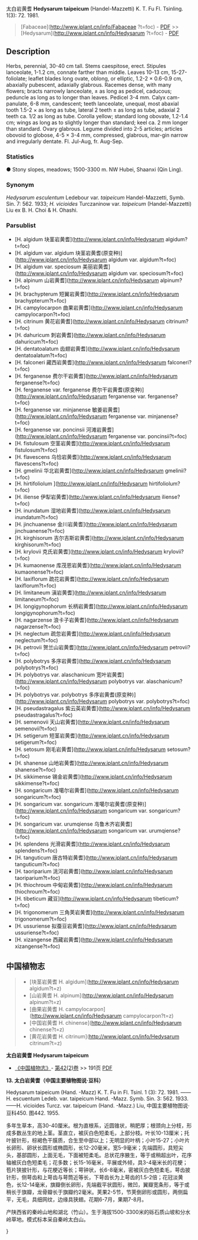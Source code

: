 太白岩黄耆 **Hedysarum taipeicum** (Handel-Mazzetti) K. T. Fu Fl. Tsinling. 1(3): 72. 1981.

> [Fabaceae](http://www.iplant.cn/info/Fabaceae ?t=foc) - [PDF](http://iplant.cn/foc/pdf/Fabaceae.pdf) >> [Hedysarum](http://www.iplant.cn/info/Hedysarum ?t=foc) - [PDF](http://www.iplant.cn/foc/pdf/Hedysarum.pdf)

## Description

Herbs, perennial, 30-40 cm tall. Stems caespitose, erect. Stipules lanceolate, 1-1.2 cm, connate farther than middle. Leaves 10-13 cm, 15-27-foliolate; leaflet blades long ovate, oblong, or elliptic, 1.2-2 × 0.6-0.9 cm, abaxially pubescent, adaxially glabrous. Racemes dense, with many flowers; bracts narrowly lanceolate, ± as long as pedicel, caducous; peduncle as long as to longer than leaves. Pedicel 3-4 mm. Calyx cam-panulate, 6-8 mm, candescent; teeth lanceolate, unequal, most abaxial tooth 1.5-2 × as long as tube, lateral 2 teeth ± as long as tube, adaxial 2 teeth ca. 1/2 as long as tube. Corolla yellow; standard long obovate, 1.2-1.4 cm; wings as long as to slightly longer than standard; keel ca. 2 mm longer than standard. Ovary glabrous. Legume divided into 2-5 articles; articles obovoid to globose, 4-5 × 3-4 mm, compressed, glabrous, mar-gin narrow and irregularly dentate. Fl. Jul-Aug, fr. Aug-Sep.

### Statistics
● Stony slopes, meadows; 1500-3300 m. NW Hubei, Shaanxi (Qin Ling).

### Synonym
*Hedysarum esculentum* Ledebour var. *taipeicum* Handel-Mazzetti, Symb. Sin. 7: 562. 1933; *H. vicioides* Turczaninow var. *taipeicum* (Handel-Mazzetti) Liu ex B. H. Choi & H. Ohashi.

### Parsublist

* [H.  algidum  块茎岩黄耆](http://www.iplant.cn/info/Hedysarum algidum?t=foc)
* [H.  algidum var. algidum  块茎岩黄耆(原变种)](http://www.iplant.cn/info/Hedysarum algidum var. algidum?t=foc)
* [H.  algidum var. speciosum  美丽岩黄耆](http://www.iplant.cn/info/Hedysarum algidum var. speciosum?t=foc)
* [H.  alpinum  山岩黄耆](http://www.iplant.cn/info/Hedysarum alpinum?t=foc)
* [H.  brachypterum  短翼岩黄耆](http://www.iplant.cn/info/Hedysarum brachypterum?t=foc)
* [H.  campylocarpon  曲果岩黄耆](http://www.iplant.cn/info/Hedysarum campylocarpon?t=foc)
* [H.  citrinum  黄花岩黄耆](http://www.iplant.cn/info/Hedysarum citrinum?t=foc)
* [H.  dahuricum  刺岩黄耆](http://www.iplant.cn/info/Hedysarum dahuricum?t=foc)
* [H.  dentatoalatum  齿翅岩黄耆](http://www.iplant.cn/info/Hedysarum dentatoalatum?t=foc)
* [H.  falconeri  藏西岩黄耆](http://www.iplant.cn/info/Hedysarum falconeri?t=foc)
* [H.  ferganense  费尔干岩黄耆](http://www.iplant.cn/info/Hedysarum ferganense?t=foc)
* [H.  ferganense var. ferganense  费尔干岩黄耆(原变种)](http://www.iplant.cn/info/Hedysarum ferganense var. ferganense?t=foc)
* [H.  ferganense var. minjanense  敏姜岩黄耆](http://www.iplant.cn/info/Hedysarum ferganense var. minjanense?t=foc)
* [H.  ferganense var. poncinsii  河滩岩黄耆](http://www.iplant.cn/info/Hedysarum ferganense var. poncinsii?t=foc)
* [H.  fistulosum  空茎岩黄耆](http://www.iplant.cn/info/Hedysarum fistulosum?t=foc)
* [H.  flavescens  乌恰岩黄耆](http://www.iplant.cn/info/Hedysarum flavescens?t=foc)
* [H.  gmelinii  华北岩黄耆](http://www.iplant.cn/info/Hedysarum gmelinii?t=foc)
* [H.  hirtifoliolum  ](http://www.iplant.cn/info/Hedysarum hirtifoliolum?t=foc)
* [H.  iliense  伊犁岩黄耆](http://www.iplant.cn/info/Hedysarum iliense?t=foc)
* [H.  inundatum  湿地岩黄耆](http://www.iplant.cn/info/Hedysarum inundatum?t=foc)
* [H.  jinchuanense  金川岩黄耆](http://www.iplant.cn/info/Hedysarum jinchuanense?t=foc)
* [H.  kirghisorum  吉尔吉斯岩黄耆](http://www.iplant.cn/info/Hedysarum kirghisorum?t=foc)
* [H.  krylovii  克氏岩黄耆](http://www.iplant.cn/info/Hedysarum krylovii?t=foc)
* [H.  kumaonense  库茂恩岩黄耆](http://www.iplant.cn/info/Hedysarum kumaonense?t=foc)
* [H.  laxiflorum  疏花岩黄耆](http://www.iplant.cn/info/Hedysarum laxiflorum?t=foc)
* [H.  limitaneum  滇岩黄耆](http://www.iplant.cn/info/Hedysarum limitaneum?t=foc)
* [H.  longigynophorum  长柄岩黄耆](http://www.iplant.cn/info/Hedysarum longigynophorum?t=foc)
* [H.  nagarzense  浪卡子岩黄耆](http://www.iplant.cn/info/Hedysarum nagarzense?t=foc)
* [H.  neglectum  疏忽岩黄耆](http://www.iplant.cn/info/Hedysarum neglectum?t=foc)
* [H.  petrovii  贺兰山岩黄耆](http://www.iplant.cn/info/Hedysarum petrovii?t=foc)
* [H.  polybotrys  多序岩黄耆](http://www.iplant.cn/info/Hedysarum polybotrys?t=foc)
* [H.  polybotrys var. alaschanicum  宽叶岩黄耆](http://www.iplant.cn/info/Hedysarum polybotrys var. alaschanicum?t=foc)
* [H.  polybotrys var. polybotrys  多序岩黄耆(原变种)](http://www.iplant.cn/info/Hedysarum polybotrys var. polybotrys?t=foc)
* [H.  pseudastragalus  紫云英岩黄耆](http://www.iplant.cn/info/Hedysarum pseudastragalus?t=foc)
* [H.  semenovii  天山岩黄耆](http://www.iplant.cn/info/Hedysarum semenovii?t=foc)
* [H.  setigerum  短茎岩黄耆](http://www.iplant.cn/info/Hedysarum setigerum?t=foc)
* [H.  setosum  刚毛岩黄耆](http://www.iplant.cn/info/Hedysarum setosum?t=foc)
* [H.  shanense  山地岩黄耆](http://www.iplant.cn/info/Hedysarum shanense?t=foc)
* [H.  sikkimense  锡金岩黄耆](http://www.iplant.cn/info/Hedysarum sikkimense?t=foc)
* [H.  songaricum  准噶尔岩黄耆](http://www.iplant.cn/info/Hedysarum songaricum?t=foc)
* [H.  songaricum var. songaricum  准噶尔岩黄耆(原变种)](http://www.iplant.cn/info/Hedysarum songaricum var. songaricum?t=foc)
* [H.  songaricum var. urumqiense  乌鲁木齐岩黄耆](http://www.iplant.cn/info/Hedysarum songaricum var. urumqiense?t=foc)
* [H.  splendens  光滑岩黄耆](http://www.iplant.cn/info/Hedysarum splendens?t=foc)
* [H.  tanguticum  唐古特岩黄耆](http://www.iplant.cn/info/Hedysarum tanguticum?t=foc)
* [H.  taoriparium  洮河岩黄耆](http://www.iplant.cn/info/Hedysarum taoriparium?t=foc)
* [H.  thiochroum  中甸岩黄耆](http://www.iplant.cn/info/Hedysarum thiochroum?t=foc)
* [H.  tibeticum  藏豆](http://www.iplant.cn/info/Hedysarum tibeticum?t=foc)
* [H.  trigonomerum  三角荚岩黄耆](http://www.iplant.cn/info/Hedysarum trigonomerum?t=foc)
* [H.  ussuriense  拟蚕豆岩黄耆](http://www.iplant.cn/info/Hedysarum ussuriense?t=foc)
* [H.  xizangense  西藏岩黄耆](http://www.iplant.cn/info/Hedysarum xizangense?t=foc)

## 中国植物志

> * [块茎岩黄耆  H.  algidum](http://www.iplant.cn/info/Hedysarum algidum?t=z)
> * [山岩黄耆  H.  alpinum](http://www.iplant.cn/info/Hedysarum alpinum?t=z)
> * [曲果岩黄耆  H.  campylocarpon](http://www.iplant.cn/info/Hedysarum campylocarpon?t=z)
> * [中国岩黄耆  H.  chinense](http://www.iplant.cn/info/Hedysarum chinense?t=z)
> * [黄花岩黄耆  H.  citrinum](http://www.iplant.cn/info/Hedysarum citrinum?t=z)

**太白岩黄耆 Hedysarum taipeicum**

* [《中国植物志》](http://www.iplant.cn/frps)- [第42(2)卷](http://www.iplant.cn/frps/vol/42(2)) >> 191页 [PDF](http://www.iplant.cn/frps/pdf/42(2)/191.pdf)

**13. 太白岩黄耆（中国主要植物图说·豆科）**

Hedysarum taipeicum (Hand. -Mazz) K. T. Fu in Fl. Tsinl. 1 (3): 72. 1981. ——H. escuentum Ledeb. var. taipeicum Hand. -Mazz. Symb. Sin. 3: 562. 1933.——H. vicioides Turcz. var. taipeicum (Hand. -Mazz.) Liu, 中国主要植物图说·豆科450. 图442. 1955.

多年生草本，高30-40厘米。根为直根系，近圆锥状，稍肥厚；根颈向上分枝，形成多数丛生的地上茎。茎直立，被灰白色短柔毛，上部分枝。叶长10-13厘米；托叶披针形，棕褐色干膜质，合生至中部以上；无明显的叶柄；小叶15-27；小叶片长卵形、卵状长圆形或椭圆形，长12-20毫米，宽5-9毫米；先端圆形，具短尖头，基部圆形，上面无毛，下面被短柔毛。总状花序腋生，等于或稍超出叶，花序轴被灰白色短柔毛；花多数；长15-16毫米，平展或外倾，具3-4毫米长的花梗；苞片狭披针形，与花梗近等长；萼钟状，长6-8毫米，密被灰白色短柔毛，萼齿披针形，侧萼齿和上萼齿与萼筒近等长，下萼齿长为上萼齿的1.5-2倍；花冠淡黄色，长12-14毫米，旗瓣倒长卵形，先端截平状圆形，微凹，翼瓣宽条形，等于或稍长于旗瓣，龙骨瓣长于旗瓣约2毫米。荚果2-5节，节荚倒卵形或圆形，两侧扁平，无毛，具细网纹，边缘具狭翅。花期6-7月，果期7-8月。

产陕西省的秦岭山地和湖北（竹山）。生于海拔1500-3300米的砾石质山坡和分水岭草地。模式标本采自秦岭太白山。

}